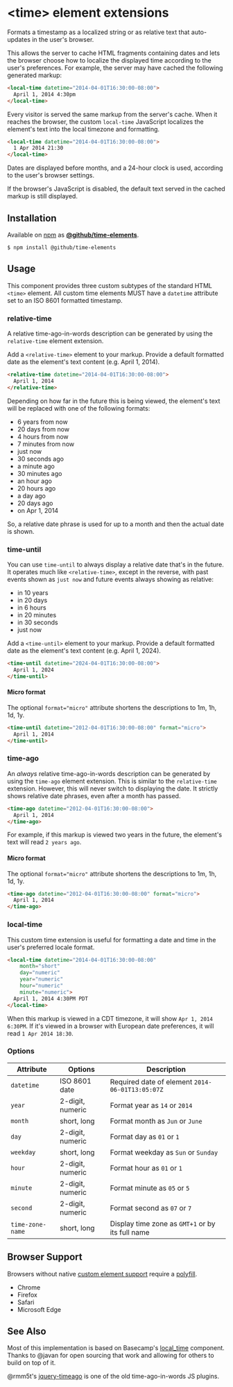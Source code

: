 # &lt;time&gt; element extensions

Formats a timestamp as a localized string or as relative text that auto-updates in the user's browser.

This allows the server to cache HTML fragments containing dates and lets the browser choose how to localize the displayed time according to the user's preferences. For example, the server may have cached the following generated markup:

```html
<local-time datetime="2014-04-01T16:30:00-08:00">
  April 1, 2014 4:30pm
</local-time>
```

Every visitor is served the same markup from the server's cache. When it reaches the browser, the custom `local-time` JavaScript localizes the element's text into the local timezone and formatting.

```html
<local-time datetime="2014-04-01T16:30:00-08:00">
  1 Apr 2014 21:30
</local-time>
```

Dates are displayed before months, and a 24-hour clock is used, according to the user's browser settings.

If the browser's JavaScript is disabled, the default text served in the cached markup is still displayed.

## Installation

Available on [npm](https://www.npmjs.com/) as [**@github/time-elements**](https://www.npmjs.com/package/@github/time-elements).

```
$ npm install @github/time-elements
```

## Usage

This component provides three custom subtypes of the standard HTML `<time>` element. All custom time elements MUST have a `datetime` attribute set to an ISO 8601 formatted timestamp.

### relative-time

A relative time-ago-in-words description can be generated by using the `relative-time` element extension.

Add a `<relative-time>` element to your markup. Provide a default formatted date as the element's text content (e.g. April 1, 2014).

``` html
<relative-time datetime="2014-04-01T16:30:00-08:00">
  April 1, 2014
</relative-time>
```

Depending on how far in the future this is being viewed, the element's text will be replaced with one of the following formats:

- 6 years from now
- 20 days from now
- 4 hours from now
- 7 minutes from now
- just now
- 30 seconds ago
- a minute ago
- 30 minutes ago
- an hour ago
- 20 hours ago
- a day ago
- 20 days ago
- on Apr 1, 2014

So, a relative date phrase is used for up to a month and then the actual date is shown.

### time-until

You can use `time-until` to always display a relative date that's in the future. It operates much like `<relative-time>`, except in the reverse, with past events shown as `just now` and future events always showing as relative:

- in 10 years
- in 20 days
- in 6 hours
- in 20 minutes
- in 30 seconds
- just now

Add a `<time-until>` element to your markup. Provide a default formatted date as the element's text content (e.g. April 1, 2024).

``` html
<time-until datetime="2024-04-01T16:30:00-08:00">
  April 1, 2024
</time-until>
```
#### Micro format

The optional `format="micro"` attribute shortens the descriptions to 1m, 1h, 1d, 1y.

``` html
<time-until datetime="2012-04-01T16:30:00-08:00" format="micro">
  April 1, 2014
</time-until>
```

### time-ago

An *always* relative time-ago-in-words description can be generated by using the `time-ago` element extension. This is similar to the `relative-time` extension. However, this will never switch to displaying the date. It strictly shows relative date phrases, even after a month has passed.

``` html
<time-ago datetime="2012-04-01T16:30:00-08:00">
  April 1, 2014
</time-ago>
```

For example, if this markup is viewed two years in the future, the element's text will read `2 years ago`.

#### Micro format

The optional `format="micro"` attribute shortens the descriptions to 1m, 1h, 1d, 1y.

``` html
<time-ago datetime="2012-04-01T16:30:00-08:00" format="micro">
  April 1, 2014
</time-ago>
```

### local-time

This custom time extension is useful for formatting a date and time in the user's preferred locale format.

``` html
<local-time datetime="2014-04-01T16:30:00-08:00"
    month="short"
    day="numeric"
    year="numeric"
    hour="numeric"
    minute="numeric">
  April 1, 2014 4:30PM PDT
</local-time>
```

When this markup is viewed in a CDT timezone, it will show `Apr 1, 2014 6:30PM`. If it's viewed in a browser with European date preferences, it will read `1 Apr 2014 18:30`.

### Options

Attribute        | Options                      | Description
---              | ---                          | ---
`datetime`       | ISO 8601 date                | Required date of element `2014-06-01T13:05:07Z`
`year`           | 2-digit, numeric             | Format year as `14` or `2014`
`month`          | short, long                  | Format month as `Jun` or `June`
`day`            | 2-digit, numeric             | Format day as `01` or `1`
`weekday`        | short, long                  | Format weekday as `Sun` or `Sunday`
`hour`           | 2-digit, numeric             | Format hour as `01` or `1`
`minute`         | 2-digit, numeric             | Format minute as `05` or `5`
`second`         | 2-digit, numeric             | Format second as `07` or `7`
`time-zone-name` | short, long                  | Display time zone as `GMT+1` or by its full name

## Browser Support

Browsers without native [custom element support][support] require a [polyfill][].

- Chrome
- Firefox
- Safari
- Microsoft Edge

[support]: https://caniuse.com/custom-elementsv1
[polyfill]: https://github.com/webcomponents/custom-elements

## See Also

Most of this implementation is based on Basecamp's [local_time](https://github.com/basecamp/local_time) component. Thanks to @javan for open sourcing that work and allowing for others to build on top of it.

@rmm5t's [jquery-timeago](https://github.com/rmm5t/jquery-timeago) is one of the old time-ago-in-words JS plugins.
